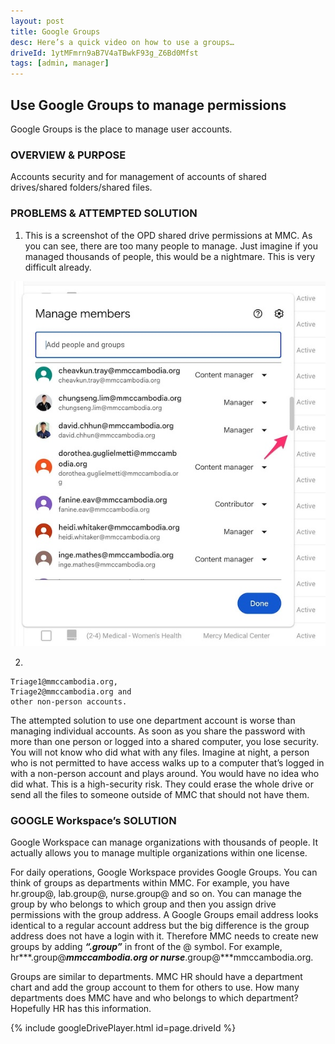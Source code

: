 ```yaml
---
layout: post
title: Google Groups
desc: Here’s a quick video on how to use a groups…
driveId: 1ytMFmrn9aB7V4aTBwkF93g_Z6Bd0Mfst
tags: [admin, manager]
---
```


## Use Google Groups to manage permissions
Google Groups is the place to manage user accounts.

### OVERVIEW & PURPOSE

Accounts security and for management of accounts of shared drives/shared folders/shared files. 

### PROBLEMS & ATTEMPTED SOLUTION

1)  This is a screenshot of the OPD shared drive permissions at MMC. As you can see, there are too many people to manage. Just imagine if you managed thousands of people, this would be a nightmare. This is very difficult already.

![Drive Sharing](/assets/images/bad-drive-sharing.jpg "bad drive sharing")

2)  

    Triage1@mmccambodia.org, 
    Triage2@mmccambodia.org and 
    other non-person accounts. 

The attempted solution to use one department account is worse than managing individual accounts. As soon as you share the password with more than one person or logged into a shared computer, you lose security. You will not know who did what with any files. Imagine at night, a person who is not permitted to have access walks up to a computer that’s logged in with a non-person account and plays around. You would have no idea who did what. This is a high-security risk. They could erase the whole drive or send all the files to someone outside of MMC that should not have them.

 
### GOOGLE Workspace’s SOLUTION

Google Workspace can manage organizations with thousands of people. It actually allows you to manage multiple organizations within one license. 

For daily operations, Google Workspace provides Google Groups. You can think of groups as departments within MMC. For example, you have hr.group@, lab.group@, nurse.group@ and so on. You can manage the group by who belongs to which group and then you assign drive permissions with the group address. A Google Groups email address looks identical to a regular account address but the big difference is the group address does not have a login with it. Therefore MMC needs to create new groups by adding ***“.group”*** in front of the @ symbol. For example, hr***.group@***mmccambodia.org or nurse***.group@***mmccambodia.org.

Groups are similar to departments. MMC HR should have a department chart and add the group account to them for others to use. How many departments does MMC have and who belongs to which department? Hopefully HR has this information.

{% include googleDrivePlayer.html id=page.driveId %}

